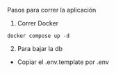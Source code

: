 Pasos para correr la aplicación
1. Correr Docker
```
docker compose up -d
```
2. Para bajar la db
- Copiar el .env.template por .env
